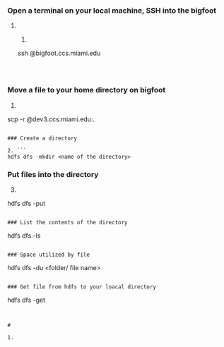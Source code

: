 ### Open a terminal on your local machine, SSH into the bigfoot

1. 1. ```
    ssh <user>@bigfoot.ccs.miami.edu
    ```



### Move a file to your home directory on bigfoot

1. ```
  scp -r <filename> <user>@dev3.ccs.miami.edu:.
  ```

  ### Create a directory

2. ```
  hdfs dfs -mkdir <name of the directory>
  ```

  ### Put files into the directory

3. ```
  hdfs dfs -put <local file name> <name of the directory you created> 
  ```

  ### List the contents of the directory

  ```
  hdfs dfs -ls
  ```

  ### Space utilized by file

  ```
  hdfs dfs -du <folder/ file name>
  ```

  ### Get file from hdfs to your loacal directory

  ```
  hdfs dfs -get <path of yoyr hdfs file>
  ```


# 

1. 

